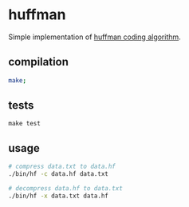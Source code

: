 huffman
=======

Simple implementation of [huffman coding algorithm](https://www.cs.auckland.ac.nz/~jmor159/PLDS210/huffman.html).

compilation
-----------

```bash
make; 
```

tests
-----
```
make test
```

usage
-----

```bash
# compress data.txt to data.hf
./bin/hf -c data.hf data.txt

# decompress data.hf to data.txt
./bin/hf -x data.txt data.hf
```
